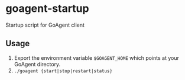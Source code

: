 goagent-startup
===============

Startup script for GoAgent client

Usage
-----
1. Export the environment variable `$GOAGENT_HOME` which points at your GoAgent directory.
2. `./goagent {start|stop|restart|status}`
